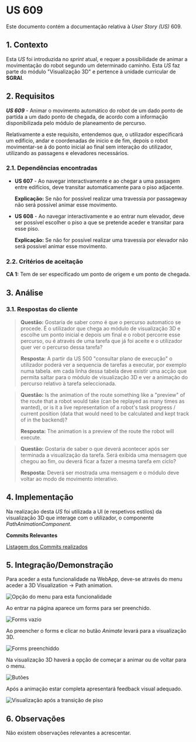 # US 609

Este documento contém a documentação relativa à *User Story (US)* 609.

## 1. Contexto

Esta *US* foi introduzida no *sprint* atual, e requer a possibilidade de animar a movimentação do robot segundo um determinado caminho.
Esta *US* faz parte do módulo "Visualização 3D" e pertence à unidade curricular de **SGRAI**.

## 2. Requisitos

***US 609*** - Animar o movimento automático do robot de um dado ponto de partida a um dado ponto de chegada, de acordo com a informação disponibilizada pelo módulo de planeamento de percurso.

Relativamente a este requisito, entendemos que, o utilizador especificará um edificio, andar e coordenadas de inicio e de fim,
depois o robot movimentar-se á do ponto inicial ao final sem interação do utilizador, utilizando as passagens e elevadores necessários.

### 2.1. Dependências encontradas

- **US 607** - Ao navegar interactivamente e ao chegar a uma passagem entre edifícios, deve transitar automaticamente para o piso adjacente.

  **Explicação:** Se não for possível realizar uma travessia por passageway não será possivel animar esse movimento.

- **US 608** - Ao navegar interactivamente e ao entrar num elevador, deve ser possível escolher o piso a que se pretende aceder e transitar para esse piso.

  **Explicação:** Se não for possível realizar uma travessia por elevador não será possivel animar esse movimento.

### 2.2. Critérios de aceitação

**CA 1:** Tem de ser especificado um ponto de origem e um ponto de chegada.

## 3. Análise

### 3.1. Respostas do cliente

> **Questão:** Gostaria de saber como é que o percurso automatico se procede. É o utilizador que chega ao módulo de visualização 3D e escolhe um ponto inicial e depois um final e o robot percorre esse percurso, ou é 
> através de uma tarefa que já foi aceite e o utilizador quer ver o percurso dessa tarefa?
>
> **Resposta:** A partir da US 500 "consultar plano de execução" o utilizador poderá ver a sequencia de tarefas a executar, por exemplo numa tabela. em cada linha dessa tabela deve existir uma acção que permita
> saltar para o módulo de visualização 3D e ver a animação do percurso relativo à tarefa seleccionada.

> **Questão:** Is the animation of the route something like a "preview" of the route that a robot would take (can be replayed as many times as wanted), or is it a live representation of a robot's task progress / 
> current position (data that would need to be calculated and kept track of in the backend)?
>
> **Resposta:** The animation is a preview of the route the robot will execute.

> **Questão:** Gostaria de saber o que deverá acontecer após ser terminada a visualização da tarefa. Será exibida uma mensagem que chegou ao fim, ou deverá ficar a fazer a mesma tarefa em ciclo?
>
> **Resposta:** Deverá ser mostrada uma mensagem e o módulo deve voltar ao modo de movimento interativo.

## 4. Implementação

Na realização desta *US* foi utilizada a UI (e respetivos estilos) da visualização 3D que interage com o utilizador,
o componente *PathAnimationComponent*.

**Commits Relevantes**

[Listagem dos Commits realizados](https://1191296gg.atlassian.net/browse/S50-65)

## 5. Integração/Demonstração

Para aceder a esta funcionalidade na WebApp, deve-se através do menu aceder a 3D Visualization -> Path animation.

![Opção do menu para esta funcionalidade](IMG/menu_option.png)

Ao entrar na página aparece um forms para ser preenchido.

![Forms vazio](IMG/blank_form.png)

Ao preencher o forms e clicar no butão *Animate* levará para a visualização 3D.

![Forms preenchiddo](IMG/filled_form.png)

Na visualização 3D haverá a opção de começar a animar ou de voltar para o menu.

![Butões](IMG/interaction_buttons.png)

Após a animação estar completa apresentará feedback visual adequado.

![Visualização após a transição de piso](IMG/animation_completed.png)

## 6. Observações

Não existem observações relevantes a acrescentar.